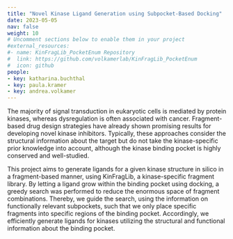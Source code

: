 ```yaml
---
title: "Novel Kinase Ligand Generation using Subpocket-Based Docking"
date: 2023-05-05
nav: false
weight: 10
# Uncomment sections below to enable them in your project
#external_resources:
#- name: KinFragLib_PocketEnum Repository
#  link: https://github.com/volkamerlab/KinFragLib_PocketEnum
#  icon: github
people:
- key: katharina.buchthal
- key: paula.kramer
- key: andrea.volkamer
---
```


The majority of signal transduction in eukaryotic cells is mediated by protein kinases, whereas dysregulation is often associated with cancer. Fragment-based drug design strategies have already shown promising results for developing novel kinase inhibitors. Typically, these approaches consider the structural information about the target but do not take the kinase-specific prior knowledge into account, although the kinase binding pocket is highly conserved and well-studied.

<!--more-->

This project aims to generate ligands for a given kinase structure  in silico  in a fragment-based manner, using KinFragLib, a kinase-specific fragment library.  By letting a ligand grow within the binding pocket using docking, a greedy search was performed to reduce the enormous space of fragment combinations. Thereby, we guide the search, using the information on functionally relevant subpockets, such that we only place specific fragments into specific regions of the binding pocket. Accordingly, we efficiently generate ligands for kinases utilizing the structural and functional information about the binding pocket. 
